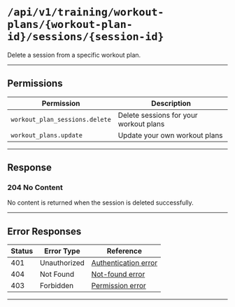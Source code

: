 # `/api/v1/training/workout-plans/{workout-plan-id}/sessions/{session-id}`

Delete a session from a specific workout plan.


---

## Permissions
| Permission                     | Description                                 |
|--------------------------------|---------------------------------------------|
| `workout_plan_sessions.delete` | Delete sessions for your workout plans       |
| `workout_plans.update`         | Update your own workout plans               |

---

## Response

### 204 No Content
No content is returned when the session is deleted successfully.

---

## Error Responses
| Status | Error Type         | Reference                                                      |
|--------|--------------------|----------------------------------------------------------------|
| 401    | Unauthorized       | [Authentication error](../../../_globals/authentication-errors.md) |
| 404    | Not Found          | [Not-found error](../../../_globals/not-found-errors.md)           |
| 403    | Forbidden          | [Permission error](../../../_globals/permission-errors.md)         |

---
